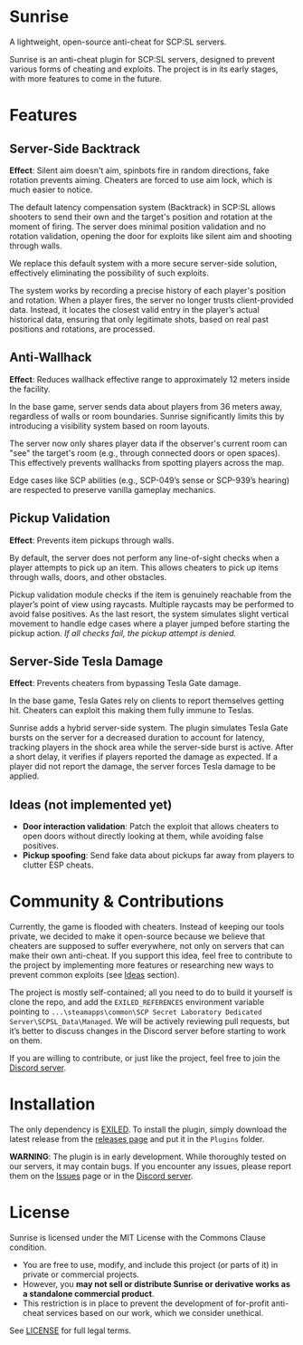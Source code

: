 # Sunrise

A lightweight, open-source anti-cheat for SCP:SL servers.

Sunrise is an anti-cheat plugin for SCP:SL servers, designed to prevent various forms of cheating and exploits.
The project is in its early stages, with more features to come in the future.

# Features

## Server-Side Backtrack

**Effect**: Silent aim doesn't aim, spinbots fire in random directions, fake rotation prevents aiming.
Cheaters are forced to use aim lock, which is much easier to notice.

The default latency compensation system (Backtrack) in SCP:SL
allows shooters to send their own and the target's position and rotation at the moment of firing.
The server does minimal position validation and no rotation validation, opening the door for exploits like silent aim and shooting through walls.

We replace this default system with a more secure server-side solution, effectively eliminating the possibility of such exploits.

The system works by recording a precise history of each player's position and rotation. When a player fires,
the server no longer trusts client-provided data. Instead, it locates the closest valid entry in the player’s actual historical data,
ensuring that only legitimate shots, based on real past positions and rotations, are processed.

## Anti-Wallhack

**Effect**: Reduces wallhack effective range to approximately 12 meters inside the facility.

In the base game, server sends data about players from 36 meters away, regardless of walls or room boundaries.
Sunrise significantly limits this by introducing a visibility system based on room layouts.

The server now only shares player data if the observer's current room can "see" the target's room (e.g., through connected doors or open spaces).
This effectively prevents wallhacks from spotting players across the map.

Edge cases like SCP abilities (e.g., SCP-049’s sense or SCP-939’s hearing) are respected to preserve vanilla gameplay mechanics.

## Pickup Validation

**Effect**: Prevents item pickups through walls.

By default, the server does not perform any line-of-sight checks when a player attempts to pick up an item.
This allows cheaters to pick up items through walls, doors, and other obstacles.

Pickup validation module checks if the item is genuinely reachable from the player’s point of view using raycasts.
Multiple raycasts may be performed to avoid false positives.
As the last resort, the system simulates slight vertical movement to handle edge cases where a player jumped before starting the pickup action.
_If all checks fail, the pickup attempt is denied._

## Server-Side Tesla Damage

**Effect**: Prevents cheaters from bypassing Tesla Gate damage.

In the base game, Tesla Gates rely on clients to report themselves getting hit. Cheaters can exploit this making them fully immune to Teslas.

Sunrise adds a hybrid server-side system. The plugin simulates Tesla Gate bursts on the server for a decreased duration to account for latency,
tracking players in the shock area while the server-side burst is active. After a short delay, it verifies if players reported the damage as expected.
If a player did not report the damage, the server forces Tesla damage to be applied.

## Ideas (not implemented yet)

- **Door interaction validation**: Patch the exploit that allows cheaters to open doors without directly looking at them, while avoiding false positives.
- **Pickup spoofing**: Send fake data about pickups far away from players to clutter ESP cheats.

# Community & Contributions

Currently, the game is flooded with cheaters.
Instead of keeping our tools private, we decided to make it open-source because we believe that
cheaters are supposed to suffer everywhere, not only on servers that can make their own anti-cheat. If you support this idea,
feel free to contribute to the project by implementing more features
or researching new ways to prevent common exploits (see [Ideas](#ideas-not-implemented-yet) section).

The project is mostly self-contained; all you need to do to build it yourself is clone the repo,
and add the `EXILED_REFERENCES` environment variable pointing to `...\steamapps\common\SCP Secret Laboratory Dedicated Server\SCPSL_Data\Managed`.
We will be actively reviewing pull requests, but it’s better to discuss changes in the Discord server before starting to work on them.

If you are willing to contribute, or just like the project, feel free to join the [Discord server](https://discord.gg/9nAaRVNCq3).

# Installation

The only dependency is [EXILED](https://github.com/ExMod-Team/EXILED). To install the plugin, simply download the
latest release from the [releases page](https://github.com/Banalny-Banan/Sunrise/releases) and put it in the `Plugins` folder.

**WARNING**: The plugin is in early development. While thoroughly tested on our servers, it may contain bugs.
If you encounter any issues, please report them on the [Issues](https://github.com/Banalny-Banan/Sunrise/issues) page
or in the [Discord server](https://discord.gg/9nAaRVNCq3).

# License

Sunrise is licensed under the MIT License with the Commons Clause condition.

- You are free to use, modify, and include this project (or parts of it) in private or commercial projects.
- However, you **may not sell or distribute Sunrise or derivative works as a standalone commercial product**.
- This restriction is in place to prevent the development of for-profit anti-cheat services based on our work, which we consider unethical.

See [LICENSE](./LICENSE) for full legal terms.